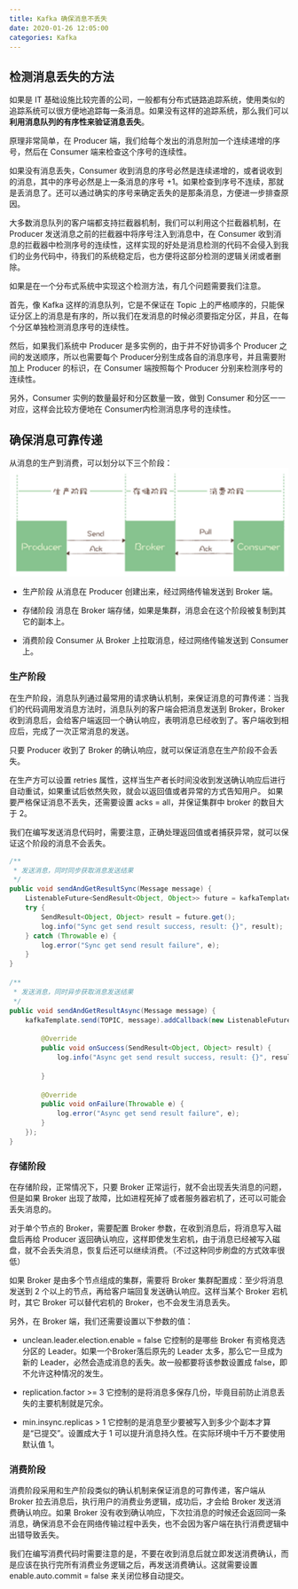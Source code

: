 ```yaml
---
title: Kafka 确保消息不丢失
date: 2020-01-26 12:05:00
categories: Kafka
---
```

## 检测消息丢失的方法
如果是 IT 基础设施比较完善的公司，一般都有分布式链路追踪系统，使用类似的追踪系统可以很方便地追踪每一条消息。如果没有这样的追踪系统，那么我们可以**利用消息队列的有序性来验证消息丢失**。

原理非常简单，在 Producer 端，我们给每个发出的消息附加一个连续递增的序号，然后在 Consumer 端来检查这个序号的连续性。

如果没有消息丢失，Consumer 收到消息的序号必然是连续递增的，或者说收到的消息，其中的序号必然是上一条消息的序号 +1。如果检查到序号不连续，那就是丢消息了。还可以通过确实的序号来确定丢失的是那条消息，方便进一步排查原因。

大多数消息队列的客户端都支持拦截器机制，我们可以利用这个拦截器机制，在 Producer 发送消息之前的拦截器中将序号注入到消息中，在 Consumer 收到消息的拦截器中检测序号的连续性，这样实现的好处是消息检测的代码不会侵入到我们的业务代码中，待我们的系统稳定后，也方便将这部分检测的逻辑关闭或者删除。

如果是在一个分布式系统中实现这个检测方法，有几个问题需要我们注意。

首先，像 Kafka 这样的消息队列，它是不保证在 Topic 上的严格顺序的，只能保证分区上的消息是有序的，所以我们在发消息的时候必须要指定分区，并且，在每个分区单独检测消息序号的连续性。

然后，如果我们系统中 Producer 是多实例的，由于并不好协调多个 Producer 之间的发送顺序，所以也需要每个 Producer分别生成各自的消息序号，并且需要附加上 Producer 的标识，在 Consumer 端按照每个 Producer 分别来检测序号的连续性。

另外，Consumer 实例的数量最好和分区数量一致，做到 Consumer 和分区一一对应，这样会比较方便地在 Consumer内检测消息序号的连续性。

## 确保消息可靠传递
从消息的生产到消费，可以划分以下三个阶段：
![消息生产消费三阶段](/images/kafka/消息生产消费三阶段.png)

* 生产阶段
从消息在 Producer 创建出来，经过网络传输发送到 Broker 端。

* 存储阶段
消息在 Broker 端存储，如果是集群，消息会在这个阶段被复制到其它的副本上。

* 消费阶段
Consumer 从 Broker 上拉取消息，经过网络传输发送到 Consumer 上。

### 生产阶段
在生产阶段，消息队列通过最常用的请求确认机制，来保证消息的可靠传递：当我们的代码调用发消息方法时，消息队列的客户端会把消息发送到 Broker，Broker 收到消息后，会给客户端返回一个确认响应，表明消息已经收到了。客户端收到相应后，完成了一次正常消息的发送。

只要 Producer 收到了 Broker 的确认响应，就可以保证消息在生产阶段不会丢失。

在生产方可以设置 retries 属性，这样当生产者长时间没收到发送确认响应后进行自动重试，如果重试后依然失败，就会以返回值或者异常的方式告知用户。
如果要严格保证消息不丢失，还需要设置 acks = all，并保证集群中 broker 的数目大于 2。

我们在编写发送消息代码时，需要注意，正确处理返回值或者捕获异常，就可以保证这个阶段的消息不会丢失。

```java
/**
 * 发送消息，同时同步获取消息发送结果
 */
public void sendAndGetResultSync(Message message) {
    ListenableFuture<SendResult<Object, Object>> future = kafkaTemplate.send(TOPIC, message);
    try {
        SendResult<Object, Object> result = future.get();
        log.info("Sync get send result success, result: {}", result);
    } catch (Throwable e) {
        log.error("Sync get send result failure", e);
    }
}

/**
 * 发送消息，同时异步获取消息发送结果
 */
public void sendAndGetResultAsync(Message message) {
    kafkaTemplate.send(TOPIC, message).addCallback(new ListenableFutureCallback<SendResult<Object, Object>>() {

        @Override
        public void onSuccess(SendResult<Object, Object> result) {
            log.info("Async get send result success, result: {}", result);

        }

        @Override
        public void onFailure(Throwable e) {
            log.error("Async get send result failure", e);
        }
    });
}
```

### 存储阶段
在存储阶段，正常情况下，只要 Broker 正常运行，就不会出现丢失消息的问题，但是如果 Broker 出现了故障，比如进程死掉了或者服务器宕机了，还可以可能会丢失消息的。

对于单个节点的 Broker，需要配置 Broker 参数，在收到消息后，将消息写入磁盘后再给 Producer 返回确认响应，这样即使发生宕机，由于消息已经被写入磁盘，就不会丢失消息，恢复后还可以继续消费。（不过这种同步刷盘的方式效率很低）

如果 Broker 是由多个节点组成的集群，需要将 Broker 集群配置成：至少将消息发送到 2 个以上的节点，再给客户端回复发送确认响应。这样当某个 Broker 宕机时，其它 Broker 可以替代宕机的 Broker，也不会发生消息丢失。

另外，在 Broker 端，我们还需要设置以下参数的值：

* unclean.leader.election.enable = false
它控制的是哪些 Broker 有资格竞选分区的 Leader。如果一个Broker落后原先的 Leader 太多，那么它一旦成为新的 Leader，必然会造成消息的丢失。故一般都要将该参数设置成 false，即不允许这种情况的发生。

* replication.factor >= 3
它控制的是将消息多保存几份，毕竟目前防止消息丢失的主要机制就是冗余。

* min.insync.replicas > 1
它控制的是消息至少要被写入到多少个副本才算是“已提交”。设置成大于 1 可以提升消息持久性。在实际环境中千万不要使用默认值 1。

### 消费阶段
消费阶段采用和生产阶段类似的确认机制来保证消息的可靠传递，客户端从 Broker 拉去消息后，执行用户的消费业务逻辑，成功后，才会给 Broker 发送消费确认响应。如果 Broker 没有收到确认响应，下次拉消息的时候还会返回同一条消息，确保消息不会在网络传输过程中丢失，也不会因为客户端在执行消费逻辑中出错导致丢失。

我们在编写消费代码时需要注意的是，不要在收到消息后就立即发送消费确认，而是应该在执行完所有消费业务逻辑之后，再发送消费确认。这就需要设置 enable.auto.commit = false 来关闭位移自动提交。

